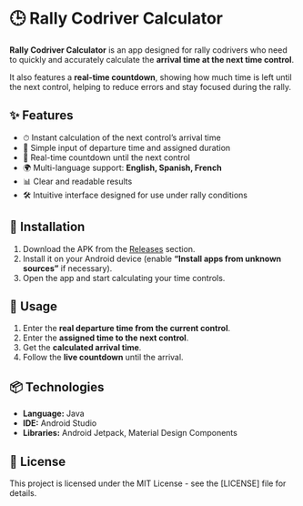 # 🕒 Rally Codriver Calculator

**Rally Codriver Calculator** is an app designed for rally codrivers who need to quickly and accurately calculate the **arrival time at the next time control**.

It also features a **real-time countdown**, showing how much time is left until the next control, helping to reduce errors and stay focused during the rally.

## ✨ Features

- ⏱ Instant calculation of the next control’s arrival time
- 📐 Simple input of departure time and assigned duration
- 🔔 Real-time countdown until the next control
- 🌍 Multi-language support: **English, Spanish, French**
- 📊 Clear and readable results
- 🛠 Intuitive interface designed for use under rally conditions

## 📲 Installation

1. Download the APK from the [Releases](#) section.
2. Install it on your Android device (enable **“Install apps from unknown sources”** if necessary).
3. Open the app and start calculating your time controls.

## 🚀 Usage

1. Enter the **real departure time from the current control**.
2. Enter the **assigned time to the next control**.
3. Get the **calculated arrival time**.
4. Follow the **live countdown** until the arrival.

## 📦 Technologies

- **Language:** Java
- **IDE:** Android Studio
- **Libraries:** Android Jetpack, Material Design Components

## 📜 License

This project is licensed under the MIT License - see the [LICENSE] file for details.  